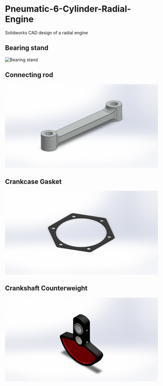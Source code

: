 # Pneumatic-6-Cylinder-Radial-Engine
Solidworks CAD design of a radial engine

## Bearing stand
![Bearing stand](https://user-images.githubusercontent.com/61634184/172731324-c27850ae-cc6a-4cee-9f76-6194f462930c.JPG)

## Connecting rod
![images/connecting rod.jpg?raw=true](https://github.com/Ay-source/Pneumatic-6-Cylinder-Radial-Engine/blob/main/Images/Connecting%20rod.JPG)

## Crankcase Gasket
![images/Crankcase gasket.jpg?raw=true](https://github.com/Ay-source/Pneumatic-6-Cylinder-Radial-Engine/blob/main/Images/Crankcase%20Gasket.JPG)


## Crankshaft Counterweight
![images/Crankshaft counterweight.jpg?raw=true](https://github.com/Ay-source/Pneumatic-6-Cylinder-Radial-Engine/blob/main/Images/Crankshaft%20Counterweight.JPG)
